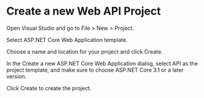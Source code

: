 #  Create a new Web API Project
Open Visual Studio and go to File > New > Project.

Select ASP.NET Core Web Application template.

Choose a name and location for your project and click Create.

In the Create a new ASP.NET Core Web Application dialog, select API as the project template, and make sure to choose ASP.NET Core 3.1 or a later version.

Click Create to create the project.
